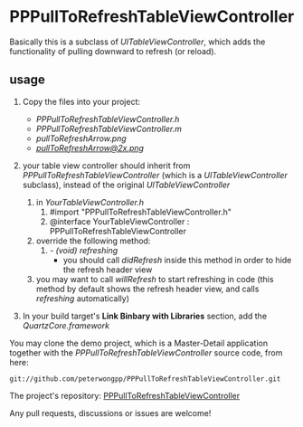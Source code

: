# PPPullToRefreshTableViewController

Basically this is a subclass of *UITableViewController*, which adds the functionality of pulling downward to refresh (or reload).

## usage

1. Copy the files into your project:
    - *PPPullToRefreshTableViewController.h*
    - *PPPullToRefreshTableViewController.m*
    - *pullToRefreshArrow.png*
    - *pullToRefreshArrow@2x.png*

2. your table view controller should inherit from *PPPullToRefreshTableViewController* (which is a *UITableViewController* subclass), instead of the original *UITableViewController*
    1. in *YourTableViewController.h*
        1. \#import "PPPullToRefreshTableViewController.h"
        2. @interface YourTableViewController : PPPullToRefreshTableViewController
    2. override the following method:
        1. *- (void) refreshing*
            - you should call *didRefresh* inside this method in order to hide the refresh header view
    3. you may want to call *willRefresh* to start refreshing in code (this method by default shows the refresh header view, and calls *refreshing* automatically)

3. In your build target's **Link Binbary with Libraries** section, add the *QuartzCore.framework*

You may clone the demo project, which is a Master-Detail application together with the *PPPullToRefreshTableViewController* source code, from here:

    git://github.com/peterwongpp/PPPullToRefreshTableViewController.git

The project's repository: [PPPullToRefreshTableViewController](http://github.com/peterwongpp/PPPullToRefreshTableViewController)

Any pull requests, discussions or issues are welcome!
